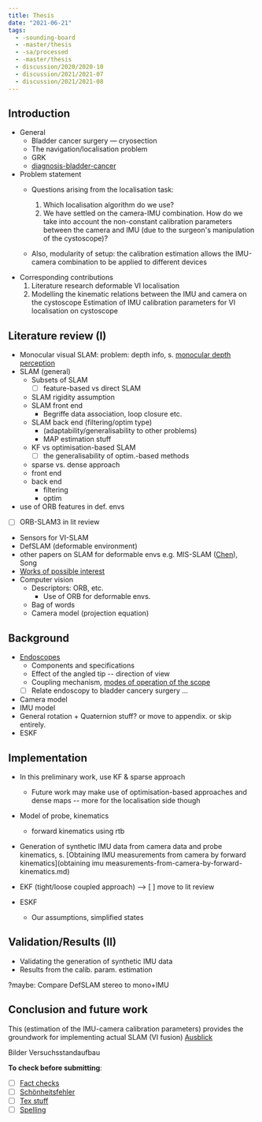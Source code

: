 ```yaml
---
title: Thesis
date: "2021-06-21"
tags:
  - -sounding-board
  - -master/thesis
  - -sa/processed
  - -master/thesis
  - discussion/2020/2020-10
  - discussion/2021/2021-07
  - discussion/2021/2021-08
---
```


## Introduction

*   General
    *   Bladder cancer surgery — cryosection
    *   The navigation/localisation problem
    *   GRK
    *   [diagnosis-bladder-cancer](studienarbeit/diagnosis-bladder-cancer.md)
*   Problem statement
    *   Questions arising from the localisation task:
        1.  Which localisation algorithm do we use?
        2.  We have settled on the camera-IMU combination.
            How do we take into account the non-constant calibration parameters between the camera and IMU (due to the surgeon's manipulation of the cystoscope)?
            
    *   Also, modularity of setup: the calibration estimation allows the IMU-camera combination to be applied to different devices 
*   Corresponding contributions
	1.  Literature research deformable VI localisation
	2.  Modelling the kinematic relations between the IMU and camera on the cystoscope
		Estimation of IMU calibration parameters for VI localisation on cystoscope
    

## Literature review (I)
*   Monocular visual SLAM: problem: depth info, s. [monocular depth perception](permanent/10-monocular-depth-perception.md)  
*   SLAM (general)
    *   Subsets of SLAM
    	*   [ ] feature-based vs direct SLAM
    *   SLAM rigidity assumption
    *   SLAM front end
        *   Begriffe data association, loop closure etc.
    *   SLAM back end (filtering/optim type)
        *   (adaptability/generalisability to other problems)
        *   MAP estimation stuff
    *   KF vs optimisation-based SLAM
    	*  [ ] the generalisability of optim.-based methods
    *   sparse vs. dense approach
    *   front end
    *   back end
        *   filtering
        *   optim
*   use of ORB features in def. envs
*   [ ] ORB-SLAM3 in lit review
*   Sensors for VI-SLAM
*   DefSLAM (deformable environment)
*   other papers on SLAM for deformable envs e.g. MIS-SLAM ([Chen](studienarbeit/chen-2018-mis-slam.md)), Song
*   [Works of possible interest](bibliography/works-of-interest.md)
*   Computer vision
    *   Descriptors: ORB, etc.
        *   Use of ORB for deformable envs.
    *   Bag of words
    *   Camera model (projection equation)

## Background

*   [Endoscopes](permanent/30-endoscopes.md)
    *   Components and specifications
    *   Effect of the angled tip -- direction of view
    *   Coupling mechanism, [modes of operation of the scope](studienarbeit/modes-of-operation-of-the-scope.md)
    *   [ ]  Relate endoscopy to bladder cancery surgery ...
*   Camera model
*   IMU model
*   General rotation + Quaternion stuff? or move to appendix. or skip entirely.
*   ESKF

## Implementation

*   In this preliminary work, use KF & sparse approach
    *   Future work may make use of optimisation-based approaches and dense maps -- more for the localisation side though

*   Model of probe, kinematics
    *   forward kinematics using rtb
*   Generation of synthetic IMU data from camera data and probe kinematics, s. [Obtaining IMU measurements from camera by forward kinematics](obtaining imu measurements-from-camera-by-forward-kinematics.md)
*   EKF (tight/loose coupled approach) --> [ ] move to lit review
*   ESKF
    *   Our assumptions, simplified states

## Validation/Results (II)

*   Validating the generation of synthetic IMU data
*   Results from the calib. param. estimation
    

?maybe: Compare DefSLAM stereo to mono+IMU

## Conclusion and future work
This (estimation of the IMU-camera calibration parameters) provides the groundwork for implementing actual SLAM (VI fusion)
[Ausblick](thesis/ausblick.md)

Bilder Versuchsstandaufbau


**To check before submitting**:
- [ ] [Fact checks](thesis/fact-checks.md)
- [ ] [Schönheitsfehler](thesis/schoenheitsfehler.md)
- [ ] [Tex stuff](thesis/tex-stuff.md)
- [ ] [Spelling](thesis/spelling.md)